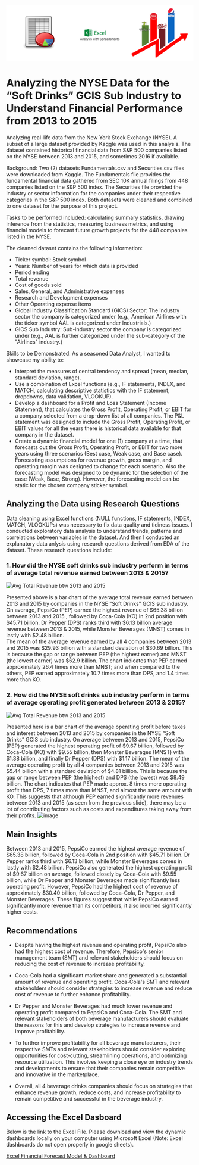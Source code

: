![NYSE Data Analysis](https://github.com/nsikan-udoma/NYSE-Data-Project/blob/main/Project%20Cover%20Image.png)

# Analyzing the NYSE Data for the “Soft Drinks” GCIS Sub Industry to Understand Financial Performance from 2013 to 2015

Analyzing real-life data from the New York Stock Exchange (NYSE). A subset of a large dataset provided by Kaggle was used in this analysis. The dataset contained historical financial data from S&P 500 companies listed on the NYSE between 2013 and 2015, and sometimes 2016 if available.

Background:
Two (2) datasets Fundamentals.csv and Securities.csv files were downloaded from Kaggle. The Fundamentals file provides the fundamental financial data gathered from SEC 10K annual filings from 448 companies listed on the S&P 500 index. The Securities file provided the industry or sector information for the companies under their respective categories in the S&P 500 index.
Both datasets were cleaned and combined to one dataset for the purpose of this project.

Tasks to be performed included: calculating summary statistics, drawing inference from the statistics, measuring business metrics, and using financial models to forecast future growth projects for the 448 companies listed in the NYSE.

The cleaned dataset contains the following information:
- Ticker symbol: Stock symbol
- Years: Number of years for which data is provided
- Period ending
- Total revenue
- Cost of goods sold
- Sales, General, and Administrative expenses
- Research and Development expenses
- Other Operating expense items
- Global Industry Classification Standard (GICS) Sector: The industry sector the company is categorized under (e.g., American Airlines with the ticker symbol AAL is categorized under Industrials.)
- GICS Sub Industry: Sub-industry sector the company is categorized under (e.g., AAL is further categorized under the sub-category of the "Airlines" industry.)

Skills to be Demonstrated:
As a seasoned Data Analyst, I wanted to showcase my ability to:
- Interpret the measures of central tendency and spread (mean, median, standard deviation, range).
- Use a combination of Excel functions (e.g., IF statements, INDEX, and MATCH, calculating descriptive statistics with the IF statement, dropdowns, data validation, VLOOKUP).
- Develop a dashboard for a Profit and Loss Statement (Income Statement), that calculates the Gross Profit, Operating Profit, or EBIT for a company selected from a drop-down list of all companies. The P&L statement was designed to include the Gross Profit, Operating Profit, or EBIT values for all the years there is historical data available for that company in the dataset.
- Create a dynamic financial model for one (1) company at a time, that forecasts out the Gross Profit, Operating Profit, or EBIT for two more years using three scenarios (Best case, Weak case, and Base case). Forecasting assumptions for revenue growth, gross margin, and operating margin was designed to change for each scenario. Also the forecasting model was designed to be dynamic for the selection of the case (Weak, Base, Strong). However, the forecasting model can be static for the chosen company sticker symbol.

## Analyzing the Data using Research Questions
Data cleaning using Excel functions (NULL functions, IF statements, INDEX, MATCH, VLOOKUPs) was necessary to fix data quality and tidiness issues. I conducted exploratory data analysis to understand trends, patterns and correlations between variables in the dataset. And then I conducted an explanatory data anlysis using research questions derived from EDA of the dataset. These research questions include:

### 1. How did the NYSE soft drinks sub industry perform in terms of average total revenue earned between 2013 & 2015?
![Avg Total Revenue btw 2013 and 2015](https://user-images.githubusercontent.com/24312721/220990100-c1abfb46-c5ad-4aa2-86c2-63dac173ec18.png)

Presented above is a bar chart of the average total revenue earned between 2013 and 2015 by companies in the NYSE “Soft Drinks” GCIS sub industry. 
On average, PepsiCo (PEP) earned the highest revenue of $65.38 billion between 2013 and 2015 , followed by Coca-Cola (KO) in 2nd position with $45.71 billion. Dr Pepper (DPS) ranks third with $6.13 billion average revenue between 2013 & 2015, while Monster Beverages (MNST) comes in lastly with $2.48 billion.  
The mean of the average revenue earned by all 4 companies between 2013 and 2015 was $29.93 billion with a standard deviation of $30.69 billion. This is because the gap or range between PEP (the highest earner) and MNST (the lowest earner) was $62.9 billion. The chart indicates that PEP earned approximately 26.4 times more than MNST; and when compared to the others, PEP earned approximately 10.7 times more than DPS, and 1.4 times more than KO.

### 2. How did the NYSE soft drinks sub industry perform in terms of average operating profit generated between 2013 & 2015?
![Avg Total Revenue btw 2013 and 2015](https://user-images.githubusercontent.com/24312721/220990922-ef94c4c1-2c1a-4285-9658-6f97345671fb.png)

Presented here is a bar chart of the average operating profit before taxes and interest between 2013 and 2015 by companies in the NYSE “Soft Drinks” GCIS sub industry. 
On average between 2013 and 2015, PepsiCo (PEP) generated the highest operating profit of $9.67 billion, followed by Coca-Cola (KO) with $9.55 billion, then Monster Beverages (MNST) with $1.38 billion, and finally Dr Pepper (DPS) with $1.17 billion. 
The mean of the average operating profit by all 4 companies between 2013 and 2015 was $5.44 billion with a standard deviation of $4.81 billion. This is because the gap or range between PEP (the highest) and DPS (the lowest) was $8.49 billion. The chart indicates that PEP made approx. 8 times more operating profit than DPS, 7 times more than MNST, and almost the same amount with KO. This suggests that although PEP earned significantly more revenues between 2013 and 2015 (as seen from the previous slide), there may be a lot of contributing factors such as costs and expenditures taking away from their profits.
![image](https://user-images.githubusercontent.com/24312721/220991017-0d8afbab-3268-4d83-9581-1d909bdd97f4.png)




## Main Insights

Between 2013 and 2015, PepsiCo earned the highest average revenue of $65.38 billion, followed by Coca-Cola in 2nd position with $45.71 billion. Dr Pepper ranks third with $6.13 billion, while Monster Beverages comes in lastly with $2.48 billion. PepsiCo also generated the highest operating profit of $9.67 billion on average, followed closely by Coca-Cola with $9.55 billion, while Dr Pepper and Monster Beverages made significantly less operating profit. However, PepsiCo had the highest cost of revenue of approximately $30.40 billion, followed by Coca-Cola, Dr Pepper, and Monster Beverages. These figures suggest that while PepsiCo earned significantly more revenue than its competitors, it also incurred significantly higher costs.

## Recommendations

- Despite having the highest revenue and operating profit, PepsiCo also had the highest cost of revenue. Therefore, Pepsico's senior management team (SMT) and relevant stakeholders should focus on reducing the cost of revenue to increase profitability.

- Coca-Cola had a significant market share and generated a substantial amount of revenue and operating profit. Coca-Cola's SMT and relevant stakeholders should consider strategies to increase revenue and reduce cost of revenue to further enhance profitability.

- Dr Pepper and Monster Beverages had much lower revenue and operating profit compared to PepsiCo and Coca-Cola. The SMT and relevant stakeholders of both beverage manufacturers should evaluate the reasons for this and develop strategies to increase revenue and improve profitability.

- To further improve profitability for all beverage manufacturers, their respective SMTs and relevant stakeholders should consider exploring opportunities for cost-cutting, streamlining operations, and optimizing resource utilization. This involves keeping a close eye on industry trends and developments to ensure that their companies remain competitive and innovative in the marketplace.

- Overall, all 4 beverage drinks companies should focus on strategies that enhance revenue growth, reduce costs, and increase profitability to remain competitive and successful in the beverage industry.

## Accessing the Excel Dasboard

Below is the link to the Excel File. Please download and view the dynamic dashboards locally on your computer using Microsoft Excel (Note: Excel dashboards do not open properly in google sheets). 

[Excel Financial Forecast Model & Dashboard](../main/projectdata-nyse%20(main).xlsx)

